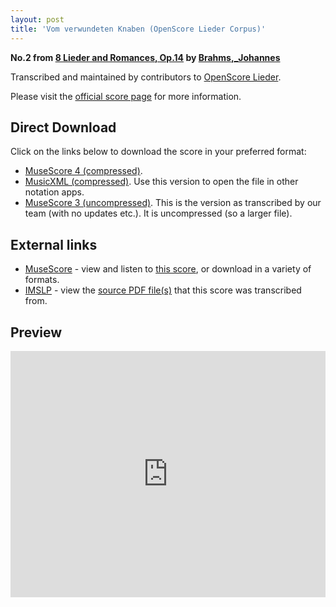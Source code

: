 ```yaml
---
layout: post
title: 'Vom verwundeten Knaben (OpenScore Lieder Corpus)'
---
```


__No.2 from [8 Lieder and Romances, Op.14](https://fourscoreandmore.org/OpenScore/Brahms%2C_Johannes/8_Lieder_and_Romances%2C_Op.14/) by [Brahms,_Johannes](https://fourscoreandmore.org/OpenScore/Brahms%2C_Johannes)__

Transcribed and maintained by contributors to [OpenScore Lieder].

Please visit the [official score page] for more information.

[official score page]: https://musescore.com/openscore-lieder-corpus/scores/5695728
[OpenScore Lieder]: https://musescore.com/openscore-lieder-corpus

## Direct Download

Click on the links below to download the score in your preferred format:
- [MuseScore 4 (compressed)](https://fourscoreandmore.org/OpenScore/Brahms%2C_Johannes/8_Lieder_and_Romances%2C_Op.14/2_Vom_verwundeten_Knaben.mscz).
- [MusicXML (compressed)](https://fourscoreandmore.org/OpenScore/Brahms%2C_Johannes/8_Lieder_and_Romances%2C_Op.14/2_Vom_verwundeten_Knaben.mxl). Use this version to open the file in other notation apps.
- [MuseScore 3 (uncompressed)](https://raw.githubusercontent.com/OpenScore/Lieder/refs/heads/main/scores/Brahms%2C_Johannes/8_Lieder_and_Romances%2C_Op.14/2_Vom_verwundeten_Knaben/lc5695728.mscx). This is the version as transcribed by our team (with no updates etc.). It is uncompressed (so a larger file).

## External links

- [MuseScore] - view and listen to [this score][MuseScore], or download in a variety of formats.
- [IMSLP] - view the [source PDF file(s)][IMSLP] that this score was transcribed from.

[MuseScore]: https://musescore.com/score/5695728
[IMSLP]: https://imslp.org/wiki/Special:ReverseLookup/97693

## Preview

<iframe width="100%" height="394" src="https://musescore.com/openscore-lieder-corpus/scores/5695728/embed" frameborder="0" allowfullscreen allow="autoplay; fullscreen"></iframe>
